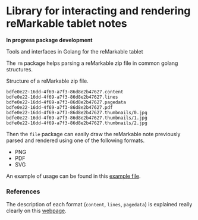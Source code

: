 # Library for interacting and rendering reMarkable tablet notes

**In progress package development**

Tools and interfaces in Golang for the reMarkable tablet

The `rm` package helps parsing a reMarkable zip file in common golang structures.

Structure of a reMarkable zip file.

    bdfe0e22-16dd-4f69-a7f3-86d8e2b47627.content
    bdfe0e22-16dd-4f69-a7f3-86d8e2b47627.lines
    bdfe0e22-16dd-4f69-a7f3-86d8e2b47627.pagedata
    bdfe0e22-16dd-4f69-a7f3-86d8e2b47627.pdf
    bdfe0e22-16dd-4f69-a7f3-86d8e2b47627.thumbnails/0.jpg
    bdfe0e22-16dd-4f69-a7f3-86d8e2b47627.thumbnails/1.jpg
    bdfe0e22-16dd-4f69-a7f3-86d8e2b47627.thumbnails/2.jpg

Then the `file` package can easily draw the reMarkable note previously parsed and rendered using one of the following formats.

 - PNG
 - PDF
 - SVG

An example of usage can be found in this [example file](file/draw_test.go).

### References

The description of each format (`content`, `lines`, `pagedata`) is explained really clearly on this [webpage](https://plasma.ninja/blog/devices/remarkable/binary/format/2017/12/26/reMarkable-lines-file-format.html).
